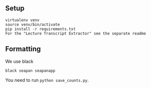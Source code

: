## Setup

```
virtualenv venv
source venv/bin/activate
pip install -r requirements.txt 
For the "Lecture Transcript Extractor" see the separate readme
```

## Formatting

We use black

```
black seapan seapanapp
```

You need to run `python save_counts.py`.